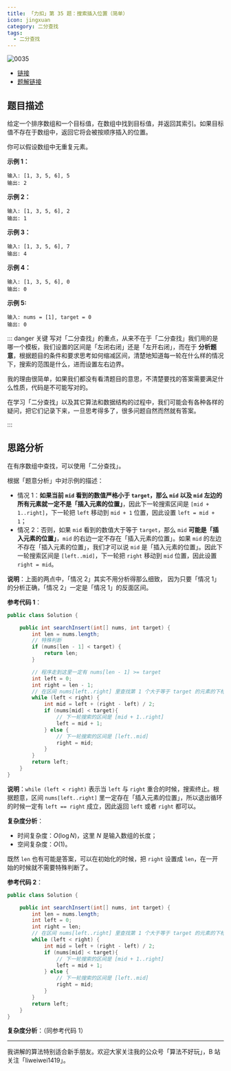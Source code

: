```yaml
---
title: 「力扣」第 35 题：搜索插入位置（简单）
icon: jingxuan
category: 二分查找
tags: 
  - 二分查找
---
```


![0035](https://tva1.sinaimg.cn/large/008i3skNgy1gx8jfpbcuxj30p00ant9b.jpg)

+ [链接](https://leetcode-cn.com/problems/search-insert-position)
+ [题解链接](https://leetcode-cn.com/problems/search-insert-position/solution/te-bie-hao-yong-de-er-fen-cha-fa-fa-mo-ban-python-/)



## 题目描述

给定一个排序数组和一个目标值，在数组中找到目标值，并返回其索引。如果目标值不存在于数组中，返回它将会被按顺序插入的位置。

你可以假设数组中无重复元素。

**示例 1：**

```
输入: [1, 3, 5, 6], 5
输出: 2
```

**示例 2：**

```
输入: [1, 3, 5, 6], 2
输出: 1
```

**示例 3：**

```
输入: [1, 3, 5, 6], 7
输出: 4
```

**示例 4：**

```
输入: [1, 3, 5, 6], 0
输出: 0
```

**示例 5:**

```
输入: nums = [1], target = 0
输出: 0
```

::: danger 关键
写对「二分查找」的重点，从来不在于「二分查找」我们用的是哪一个模板，我们设置的区间是「左闭右闭」还是「左开右闭」，而在于 **分析题意**，根据题目的条件和要求思考如何缩减区间，清楚地知道每一轮在什么样的情况下，搜索的范围是什么，进而设置左右边界。

我的理由很简单，如果我们都没有看清题目的意思，不清楚要找的答案需要满足什么性质，代码是不可能写对的。

在学习「二分查找」以及其它算法和数据结构的过程中，我们可能会有各种各样的疑问，把它们记录下来，一旦思考得多了，很多问题自然而然就有答案。

:::

## 思路分析

在有序数组中查找，可以使用「二分查找」。

根据「题意分析」中对示例的描述：

+ 情况 1：**如果当前 `mid` 看到的数值严格小于 `target`，那么 `mid` 以及 `mid` 左边的所有元素就一定不是「插入元素的位置」**，因此下一轮搜索区间是 `[mid + 1..right]`，下一轮把 `left` 移动到 `mid + 1` 位置，因此设置 `left = mid + 1`；
+ 情况 2：否则，如果 `mid` 看到的数值大于等于 `target`，那么 `mid` **可能是「插入元素的位置」**，`mid` 的右边一定不存在「插入元素的位置」。如果 `mid` 的左边不存在「插入元素的位置」，我们才可以说 `mid` 是「插入元素的位置」。因此下一轮搜索区间是 `[left..mid]`，下一轮把 `right` 移动到 `mid` 位置，因此设置 `right = mid`。

**说明**：上面的两点中，「情况 2」其实不用分析得那么细致， 因为只要「情况 1」的分析正确，「情况 2」一定是「情况 1」的反面区间。

**参考代码 1**：

```Java []
public class Solution {

    public int searchInsert(int[] nums, int target) {
        int len = nums.length;
        // 特殊判断
        if (nums[len - 1] < target) {
            return len;
        }

        // 程序走到这里一定有 nums[len - 1] >= target
        int left = 0;
        int right = len - 1;
        // 在区间 nums[left..right] 里查找第 1 个大于等于 target 的元素的下标
        while (left < right) {
            int mid = left + (right - left) / 2;
            if (nums[mid] < target){
                // 下一轮搜索的区间是 [mid + 1..right]
                left = mid + 1;
            } else {
                // 下一轮搜索的区间是 [left..mid]
                right = mid;
            }
        }
        return left;
    }
}
```

**说明**：`while (left < right)` 表示当 `left` 与 `right` 重合的时候，搜索终止。根据题意，区间 `nums[left..right]` 里一定存在「插入元素的位置」，所以退出循环的时候一定有 `left == right` 成立，因此返回 `left` 或者 `right` 都可以。

**复杂度分析**：

+ 时间复杂度：$O(\log N)$，这里 $N$ 是输入数组的长度；
+ 空间复杂度：$O(1)$。

既然 `len` 也有可能是答案，可以在初始化的时候，把 `right` 设置成 `len`，在一开始的时候就不需要特殊判断了。

**参考代码 2**：

```Java []
public class Solution {

    public int searchInsert(int[] nums, int target) {
        int len = nums.length;
        int left = 0;
        int right = len;
        // 在区间 nums[left..right] 里查找第 1 个大于等于 target 的元素的下标
        while (left < right) {
            int mid = left + (right - left) / 2;
            if (nums[mid] < target){
                // 下一轮搜索的区间是 [mid + 1..right]
                left = mid + 1;
            } else {
                // 下一轮搜索的区间是 [left..mid]
                right = mid;
            }
        }
        return left;
    }
}
```

**复杂度分析**：（同参考代码 1）

---


我讲解的算法特别适合新手朋友。欢迎大家关注我的公众号「算法不好玩」，B 站关注「liweiwei1419」。


